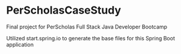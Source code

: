 # PerScholasCaseStudy
Final project for PerScholas Full Stack Java Developer Bootcamp

Utilized start.spring.io to generate the base files for this Spring Boot application

